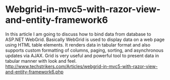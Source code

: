 # Webgrid-in-mvc5-with-razor-view-and-entity-framework6
In this article I am going to discuss how to bind data from database to ASP.NET WebGrid. Basically WebGrid is used to display data on a web page using HTML table elements. It renders data in tabular format and also supports custom formatting of columns, paging, sorting, and asynchronous updates via AJAX. Grid is very useful and powerful tool to present data in tabular manner with look and feel.  http://www.techstrikers.com/Articles/webgrid-in-mvc5-with-razor-view-and-entity-framework6.php
